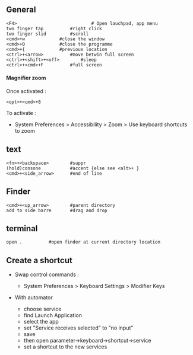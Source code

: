 
General
---
```
<F4>                            # Open lauchpad, app menu
two finger tap			#right click
two finger slid			#scroll
<cmd>+w				#close the window
<cmd>+Q				#close the programme
<cmd>+{				#previous location
<ctrl>+<arrow>			#move betwin full screen
<ctrl>+<shift>+<off>		#sleep
<ctrl>+<cmd>+F			#full screen
```

#### Magnifier zoom 
Once activated :
```
<opt>+<cmd>+8        
```
To activate :
* System Preferences > Accessibility > Zoom > Use keyboard shortcuts to zoom


text
---
```
<fn>+<backspace>		#suppr
(hold)consone			#accent {else see <alt>+ }
<cmd>+<side_arrow>		#end of line
```

Finder
---
```
<cmd>+<up_arrow>		#parent directory
add to side barre		#drag and drop
```

terminal
---
```
open .			#open finder at current directory location
```
Create a shortcut
---
- Swap control commands :
  - System Preferences > Keyboard Settings > Modifier Keys 

- With automator
  - choose service
  - find Launch Application
  - select the app
  - set "Service receives selected" to "no input"
  - save
  - then open parameter->keyboard->shortcut->service
  - set a shortcut to the new services 

